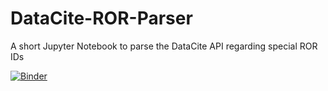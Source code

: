 # DataCite-ROR-Parser
A short Jupyter Notebook to parse the DataCite API regarding special ROR IDs

[![Binder](https://mybinder.org/badge_logo.svg)](https://mybinder.org/v2/gh/yvgrossmann/DataCite-ROR-Parser/ISU)
